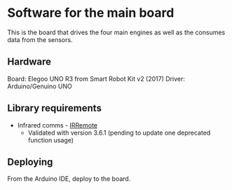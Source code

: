# Software for the main board

This is the board that drives the four main engines as well as the consumes data from the sensors.

## Hardware

Board: Elegoo UNO R3 from Smart Robot Kit v2 (2017)
Driver: Arduino/Genuino UNO

## Library requirements

- Infrared comms - [IRRemote](https://www.arduino.cc/reference/en/libraries/irremote/)
  - Validated with version 3.6.1 (pending to update one deprecated function usage)

## Deploying

From the Arduino IDE, deploy to the board.
